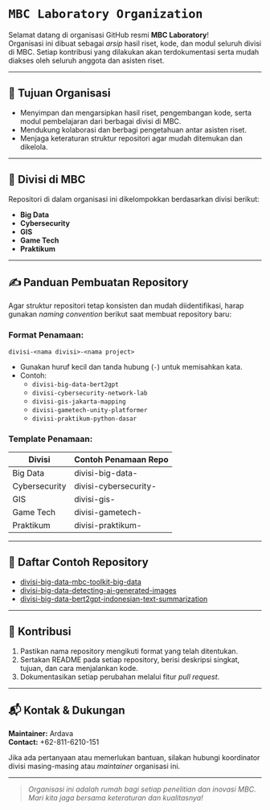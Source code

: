 # `MBC Laboratory Organization`

Selamat datang di organisasi GitHub resmi **MBC Laboratory**!  
Organisasi ini dibuat sebagai _arsip_ hasil riset, kode, dan modul seluruh divisi di MBC. Setiap kontribusi yang dilakukan akan terdokumentasi serta mudah diakses oleh seluruh anggota dan asisten riset.

---

## 🎯 **Tujuan Organisasi**

- Menyimpan dan mengarsipkan hasil riset, pengembangan kode, serta modul pembelajaran dari berbagai divisi di MBC.
- Mendukung kolaborasi dan berbagi pengetahuan antar asisten riset.
- Menjaga keteraturan struktur repositori agar mudah ditemukan dan dikelola.

---

## 🏢 **Divisi di MBC**

Repositori di dalam organisasi ini dikelompokkan berdasarkan divisi berikut:

- **Big Data**
- **Cybersecurity**
- **GIS**
- **Game Tech**
- **Praktikum**

---

## ✍️ **Panduan Pembuatan Repository**

Agar struktur repositori tetap konsisten dan mudah diidentifikasi, harap gunakan _naming convention_ berikut saat membuat repository baru:

### **Format Penamaan:**

```
divisi-<nama divisi>-<nama project>
```

- Gunakan huruf kecil dan tanda hubung (`-`) untuk memisahkan kata.
- Contoh:  
  - `divisi-big-data-bert2gpt`  
  - `divisi-cybersecurity-network-lab`  
  - `divisi-gis-jakarta-mapping`  
  - `divisi-gametech-unity-platformer`  
  - `divisi-praktikum-python-dasar`

### **Template Penamaan:**

| Divisi         | Contoh Penamaan Repo                      |
|----------------|-------------------------------------------|
| Big Data       | divisi-big-data-<nama-project>            |
| Cybersecurity  | divisi-cybersecurity-<nama-project>       |
| GIS            | divisi-gis-<nama-project>                 |
| Game Tech      | divisi-gametech-<nama-project>            |
| Praktikum      | divisi-praktikum-<nama-project>           |

---

## 📁 **Daftar Contoh Repository**

- [divisi-big-data-mbc-toolkit-big-data](https://github.com/mbc-org/divisi-big-data-mbc-toolkit-big-data)
- [divisi-big-data-detecting-ai-generated-images](https://github.com/mbc-org/divisi-big-data-detecting-ai-generated-images)
- [divisi-big-data-bert2gpt-indonesian-text-summarization](https://github.com/mbc-org/divisi-big-data-bert2gpt-indonesian-text-summarization)

---

## 🤝 **Kontribusi**

1. Pastikan nama repository mengikuti format yang telah ditentukan.
2. Sertakan README pada setiap repository, berisi deskripsi singkat, tujuan, dan cara menjalankan kode.
3. Dokumentasikan setiap perubahan melalui fitur _pull request_.

---

## 📬 **Kontak & Dukungan**

**Maintainer:** Ardava  
**Contact:** +62-811-6210-151

Jika ada pertanyaan atau memerlukan bantuan, silakan hubungi koordinator divisi masing-masing atau _maintainer_ organisasi ini.

---

> _Organisasi ini adalah rumah bagi setiap penelitian dan inovasi MBC. Mari kita jaga bersama keteraturan dan kualitasnya!_
